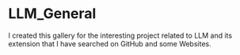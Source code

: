 # LLM_General
I created this gallery for the interesting project related to LLM and its extension that I have searched on GitHub and some Websites.
